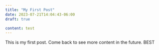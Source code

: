 ```yaml
---
title: "My First Post"
date: 2023-07-21T14:04:43-06:00
draft: true

content: test
---
```



This is my first post. Come back to see more content in the future. BEST
